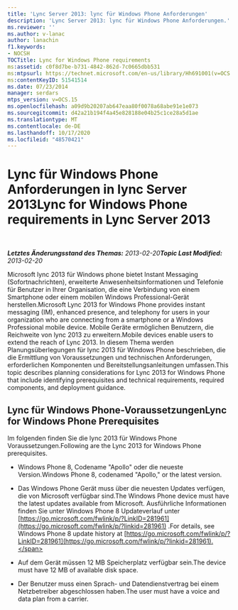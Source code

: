 ```yaml
---
title: 'Lync Server 2013: lync für Windows Phone Anforderungen'
description: 'Lync Server 2013: lync für Windows Phone Anforderungen.'
ms.reviewer: ''
ms.author: v-lanac
author: lanachin
f1.keywords:
- NOCSH
TOCTitle: Lync for Windows Phone requirements
ms:assetid: c0f8d7be-b731-4842-862d-7c0665dbb531
ms:mtpsurl: https://technet.microsoft.com/en-us/library/Hh691001(v=OCS.15)
ms:contentKeyID: 51541514
ms.date: 07/23/2014
manager: serdars
mtps_version: v=OCS.15
ms.openlocfilehash: a09d9b20207ab647eaa80f0078a68abe91e1e073
ms.sourcegitcommit: d42a21b194f4a45e828188e04b25c1ce28a5d1ae
ms.translationtype: MT
ms.contentlocale: de-DE
ms.lasthandoff: 10/17/2020
ms.locfileid: "48570421"
---
```

# <a name="lync-for-windows-phone-requirements-in-lync-server-2013"></a><span data-ttu-id="5f0c7-103">Lync für Windows Phone Anforderungen in lync Server 2013</span><span class="sxs-lookup"><span data-stu-id="5f0c7-103">Lync for Windows Phone requirements in Lync Server 2013</span></span>

<div data-xmlns="http://www.w3.org/1999/xhtml">

<div class="topic" data-xmlns="http://www.w3.org/1999/xhtml" data-msxsl="urn:schemas-microsoft-com:xslt" data-cs="https://msdn.microsoft.com/">

<div data-asp="https://msdn2.microsoft.com/asp">



</div>

<div id="mainSection">

<div id="mainBody">

<span> </span>

<span data-ttu-id="5f0c7-104">_**Letztes Änderungsstand des Themas:** 2013-02-20_</span><span class="sxs-lookup"><span data-stu-id="5f0c7-104">_**Topic Last Modified:** 2013-02-20_</span></span>

<span data-ttu-id="5f0c7-105">Microsoft lync 2013 für Windows phone bietet Instant Messaging (Sofortnachrichten), erweiterte Anwesenheitsinformationen und Telefonie für Benutzer in Ihrer Organisation, die eine Verbindung von einem Smartphone oder einem mobilen Windows Professional-Gerät herstellen.</span><span class="sxs-lookup"><span data-stu-id="5f0c7-105">Microsoft Lync 2013 for Windows Phone provides instant messaging (IM), enhanced presence, and telephony for users in your organization who are connecting from a smartphone or a Windows Professional mobile device.</span></span> <span data-ttu-id="5f0c7-106">Mobile Geräte ermöglichen Benutzern, die Reichweite von lync 2013 zu erweitern.</span><span class="sxs-lookup"><span data-stu-id="5f0c7-106">Mobile devices enable users to extend the reach of Lync 2013.</span></span> <span data-ttu-id="5f0c7-107">In diesem Thema werden Planungsüberlegungen für lync 2013 für Windows Phone beschrieben, die die Ermittlung von Voraussetzungen und technischen Anforderungen, erforderlichen Komponenten und Bereitstellungsanleitungen umfassen.</span><span class="sxs-lookup"><span data-stu-id="5f0c7-107">This topic describes planning considerations for Lync 2013 for Windows Phone that include identifying prerequisites and technical requirements, required components, and deployment guidance.</span></span>

<div>

## <a name="lync-for-windows-phone-prerequisites"></a><span data-ttu-id="5f0c7-108">Lync für Windows Phone-Voraussetzungen</span><span class="sxs-lookup"><span data-stu-id="5f0c7-108">Lync for Windows Phone Prerequisites</span></span>

<span data-ttu-id="5f0c7-109">Im folgenden finden Sie die lync 2013 für Windows Phone Voraussetzungen.</span><span class="sxs-lookup"><span data-stu-id="5f0c7-109">Following are the Lync 2013 for Windows Phone prerequisites.</span></span>

  - <span data-ttu-id="5f0c7-110">Windows Phone 8, Codename "Apollo" oder die neueste Version.</span><span class="sxs-lookup"><span data-stu-id="5f0c7-110">Windows Phone 8, codenamed "Apollo," or the latest version.</span></span>

  - <span data-ttu-id="5f0c7-111">Das Windows Phone Gerät muss über die neuesten Updates verfügen, die von Microsoft verfügbar sind.</span><span class="sxs-lookup"><span data-stu-id="5f0c7-111">The Windows Phone device must have the latest updates available from Microsoft.</span></span> <span data-ttu-id="5f0c7-112">Ausführliche Informationen finden Sie unter Windows Phone 8 Updateverlauf unter [https://go.microsoft.com/fwlink/p/?LinkID=281961](https://go.microsoft.com/fwlink/p/?linkid=281961) .</span><span class="sxs-lookup"><span data-stu-id="5f0c7-112">For details, see Windows Phone 8 update history at [https://go.microsoft.com/fwlink/p/?LinkID=281961](https://go.microsoft.com/fwlink/p/?linkid=281961).</span></span>

  - <span data-ttu-id="5f0c7-113">Auf dem Gerät müssen 12 MB Speicherplatz verfügbar sein.</span><span class="sxs-lookup"><span data-stu-id="5f0c7-113">The device must have 12 MB of available disk space.</span></span>

  - <span data-ttu-id="5f0c7-114">Der Benutzer muss einen Sprach- und Datendienstvertrag bei einem Netzbetreiber abgeschlossen haben.</span><span class="sxs-lookup"><span data-stu-id="5f0c7-114">The user must have a voice and data plan from a carrier.</span></span>

</div>

</div>

<span> </span>

</div>

</div>

</div>

